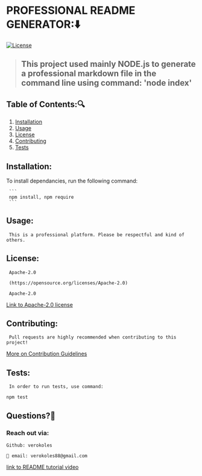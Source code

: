 # PROFESSIONAL README GENERATOR::arrow_down: 
  [![License](https://img.shields.io/badge/License-Apache_2.0-blue.svg)](https://opensource.org/licenses/Apache-2.0)
 
  
  > ## This project used mainly NODE.js to generate a professional markdown file in the command line using command: 'node index'


  

   ## Table of Contents::mag:
   1. [ Installation ](#installation)
   2. [ Usage ](#usage)
   3. [ License ](#license)
   4. [ Contributing ](#contributing)
   5. [ Tests ](#tests)

   ## Installation:

   To install dependancies, run the following command:

     ```
     npm install, npm require
     ```

   ## Usage:

     This is a professional platform. Please be respectful and kind of others.


   ## License: 

     Apache-2.0 

     (https://opensource.org/licenses/Apache-2.0)

     Apache-2.0

  [Link to Apache-2.0 license](https://opensource.org/licenses/Apache-2.0)


  

   ## Contributing:

     Pull requests are highly recommended when contributing to this project!

  [More on Contribution Guidelines](https://github.com/verokoles/readme-generator/blob/3220778d2f594c3353146c586712b23435a1ebd6/contributing.md)
  
   ## Tests:

     In order to run tests, use command:

   ```
   npm test
   ```

   ## Questions?:raising_hand:
   

  ### Reach out via:

    Github: verokoles
    
    📧 email: verokoles88@gmail.com



  [link to README tutorial video]()
